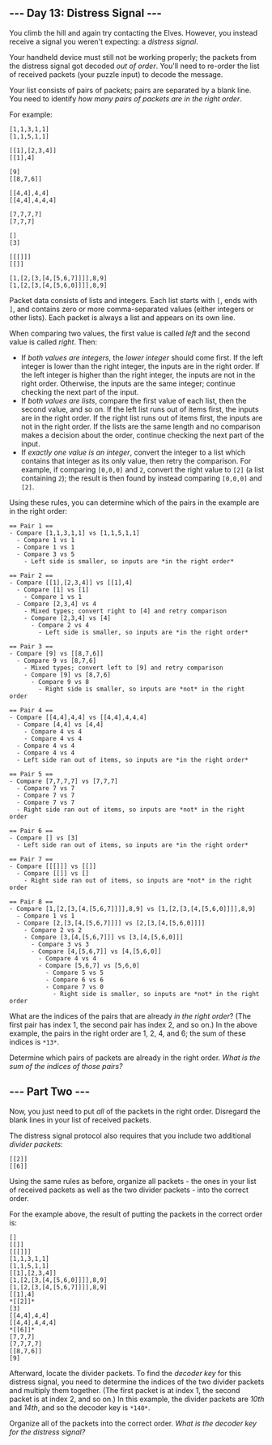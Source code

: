 ## --- Day 13: Distress Signal ---

You climb the hill and again try contacting the Elves. However, you instead receive a signal you weren't expecting: a *distress signal*.

Your handheld device must still not be working properly; the packets from the distress signal got decoded *out of order*. You'll need to re-order the list of received packets (your puzzle input) to decode the message.

Your list consists of pairs of packets; pairs are separated by a blank line. You need to identify *how many pairs of packets are in the right order*.

For example:


```
[1,1,3,1,1]
[1,1,5,1,1]

[[1],[2,3,4]]
[[1],4]

[9]
[[8,7,6]]

[[4,4],4,4]
[[4,4],4,4,4]

[7,7,7,7]
[7,7,7]

[]
[3]

[[[]]]
[[]]

[1,[2,[3,[4,[5,6,7]]]],8,9]
[1,[2,[3,[4,[5,6,0]]]],8,9]

```

Packet data consists of lists and integers. Each list starts with `[`, ends with `]`, and contains zero or more comma-separated values (either integers or other lists). Each packet is always a list and appears on its own line.

When comparing two values, the first value is called *left* and the second value is called *right*. Then:

- If *both values are integers*, the *lower integer* should come first. If the left integer is lower than the right integer, the inputs are in the right order. If the left integer is higher than the right integer, the inputs are not in the right order. Otherwise, the inputs are the same integer; continue checking the next part of the input.
- If *both values are lists*, compare the first value of each list, then the second value, and so on. If the left list runs out of items first, the inputs are in the right order. If the right list runs out of items first, the inputs are not in the right order. If the lists are the same length and no comparison makes a decision about the order, continue checking the next part of the input.
- If *exactly one value is an integer*, convert the integer to a list which contains that integer as its only value, then retry the comparison. For example, if comparing `[0,0,0]` and `2`, convert the right value to `[2]` (a list containing `2`); the result is then found by instead comparing `[0,0,0]` and `[2]`.

Using these rules, you can determine which of the pairs in the example are in the right order:


```
== Pair 1 ==
- Compare [1,1,3,1,1] vs [1,1,5,1,1]
  - Compare 1 vs 1
  - Compare 1 vs 1
  - Compare 3 vs 5
    - Left side is smaller, so inputs are *in the right order*

== Pair 2 ==
- Compare [[1],[2,3,4]] vs [[1],4]
  - Compare [1] vs [1]
    - Compare 1 vs 1
  - Compare [2,3,4] vs 4
    - Mixed types; convert right to [4] and retry comparison
    - Compare [2,3,4] vs [4]
      - Compare 2 vs 4
        - Left side is smaller, so inputs are *in the right order*

== Pair 3 ==
- Compare [9] vs [[8,7,6]]
  - Compare 9 vs [8,7,6]
    - Mixed types; convert left to [9] and retry comparison
    - Compare [9] vs [8,7,6]
      - Compare 9 vs 8
        - Right side is smaller, so inputs are *not* in the right order

== Pair 4 ==
- Compare [[4,4],4,4] vs [[4,4],4,4,4]
  - Compare [4,4] vs [4,4]
    - Compare 4 vs 4
    - Compare 4 vs 4
  - Compare 4 vs 4
  - Compare 4 vs 4
  - Left side ran out of items, so inputs are *in the right order*

== Pair 5 ==
- Compare [7,7,7,7] vs [7,7,7]
  - Compare 7 vs 7
  - Compare 7 vs 7
  - Compare 7 vs 7
  - Right side ran out of items, so inputs are *not* in the right order

== Pair 6 ==
- Compare [] vs [3]
  - Left side ran out of items, so inputs are *in the right order*

== Pair 7 ==
- Compare [[[]]] vs [[]]
  - Compare [[]] vs []
    - Right side ran out of items, so inputs are *not* in the right order

== Pair 8 ==
- Compare [1,[2,[3,[4,[5,6,7]]]],8,9] vs [1,[2,[3,[4,[5,6,0]]]],8,9]
  - Compare 1 vs 1
  - Compare [2,[3,[4,[5,6,7]]]] vs [2,[3,[4,[5,6,0]]]]
    - Compare 2 vs 2
    - Compare [3,[4,[5,6,7]]] vs [3,[4,[5,6,0]]]
      - Compare 3 vs 3
      - Compare [4,[5,6,7]] vs [4,[5,6,0]]
        - Compare 4 vs 4
        - Compare [5,6,7] vs [5,6,0]
          - Compare 5 vs 5
          - Compare 6 vs 6
          - Compare 7 vs 0
            - Right side is smaller, so inputs are *not* in the right order

```

What are the indices of the pairs that are already *in the right order*? (The first pair has index 1, the second pair has index 2, and so on.) In the above example, the pairs in the right order are 1, 2, 4, and 6; the sum of these indices is `*13*`.

Determine which pairs of packets are already in the right order. *What is the sum of the indices of those pairs?*

## --- Part Two ---

Now, you just need to put *all* of the packets in the right order. Disregard the blank lines in your list of received packets.

The distress signal protocol also requires that you include two additional *divider packets*:


```
[[2]]
[[6]]

```

Using the same rules as before, organize all packets - the ones in your list of received packets as well as the two divider packets - into the correct order.

For the example above, the result of putting the packets in the correct order is:


```
[]
[[]]
[[[]]]
[1,1,3,1,1]
[1,1,5,1,1]
[[1],[2,3,4]]
[1,[2,[3,[4,[5,6,0]]]],8,9]
[1,[2,[3,[4,[5,6,7]]]],8,9]
[[1],4]
*[[2]]*
[3]
[[4,4],4,4]
[[4,4],4,4,4]
*[[6]]*
[7,7,7]
[7,7,7,7]
[[8,7,6]]
[9]

```

Afterward, locate the divider packets. To find the *decoder key* for this distress signal, you need to determine the indices of the two divider packets and multiply them together. (The first packet is at index 1, the second packet is at index 2, and so on.) In this example, the divider packets are *10th* and *14th*, and so the decoder key is `*140*`.

Organize all of the packets into the correct order. *What is the decoder key for the distress signal?*

